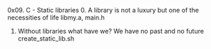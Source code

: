 0x09. C - Static libraries
0. A library is not a luxury but one of the necessities of life
   libmy.a, main.h
1. Without libraries what have we? We have no past and no future
   create_static_lib.sh
